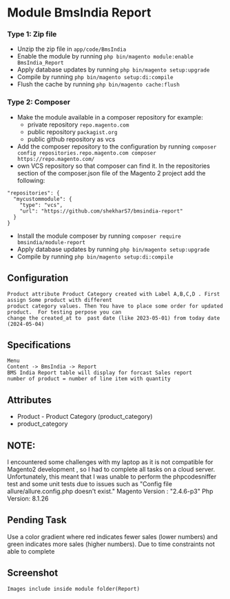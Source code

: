 # Module BmsIndia Report


### Type 1: Zip file

 - Unzip the zip file in `app/code/BmsIndia`
 - Enable the module by running `php bin/magento module:enable BmsIndia_Report`
 - Apply database updates by running `php bin/magento setup:upgrade`
 - Compile by running `php bin/magento setup:di:compile`
 - Flush the cache by running `php bin/magento cache:flush`

### Type 2: Composer

 - Make the module available in a composer repository for example:
    - private repository `repo.magento.com`
    - public repository `packagist.org`
    - public github repository as vcs
 - Add the composer repository to the configuration by running `composer config repositories.repo.magento.com composer https://repo.magento.com/`
 - own VCS repository so that composer can find it. In the repositories section of the composer.json file of
the Magento 2 project add the following:
```
"repositories": {
  "mycustommodule": {
    "type": "vcs",
    "url": "https://github.com/shekharS7/bmsindia-report"
  }
}
```
- Install the module composer by running `composer require bmsindia/module-report`
- Apply database updates by running `php bin/magento setup:upgrade`
- Compile by running `php bin/magento setup:di:compile`



## Configuration
    Product attribute Product Category created with Label A,B,C,D . First assign Some product with different 
    product category values. Then You have to place some order for updated product.  For testing perpose you can
    change the created_at to  past date (like 2023-05-01) from today date (2024-05-04)


## Specifications
    Menu 
    Content -> BmsIndia -> Report
    BMS India Report table will display for forcast Sales report
    number of product = number of line item with quantity



## Attributes

 - Product - Product Category (product_category)
 - product_category

## NOTE:
I encountered some challenges with my laptop as it is not compatible for Magento2 development , 
so I had to complete all tasks on a cloud server. Unfortunately, this meant that I was unable to perform the 
phpcodesniffer test and some unit tests due to issues such as "Config file allure/allure.config.php doesn't exist."
    Magento Version :  "2.4.6-p3"
	Php Version: 8.1.26
	
## Pending Task
Use a color gradient where red indicates fewer sales (lower numbers) and green indicates more sales
(higher numbers).
Due to time constraints not able to complete

## Screenshot
    Images include inside module folder(Report)
